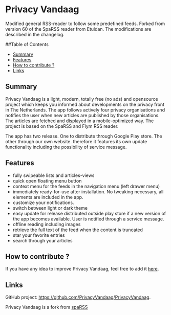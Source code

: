 # Privacy Vandaag
Modified general RSS-reader to follow some predefined feeds.
Forked from version 60 of the SpaRSS reader from Etuldan.
The modifications are described in the changelog.

##Table of Contents
* [Summary](#summary)
* [Features](#features)
* [How to contribute ?](#how-to-contribute-)
* [Links](#links)

## Summary
Privacy Vandaag is a light, modern, totally free (no ads) and opensource project which keeps you informed 
about developments on the privacy front in The Netherlands. The app follows actively four privacy organisations 
and notifies the user when new articles are published by those organisations. The articles are fetched and displayed 
in a mobile-optimized way. The project is based on the SpaRSS and Flym RSS reader.

The app has two release. One to distribute through Google Play store. The other through our own website. 
therefore it features its own update functionality including the possibility of service message.

## Features
* fully swipeable lists and articles-views
* quick open floating menu button 
* context menu for the feeds in the navigation menu (left drawer menu)
* immediately ready-for-use after installation. No tweaking necessary, all elements are included in the app.
* customize your notifications.
* switch between light or dark theme
* easy update for release distributed outside play store if a new version of the app becomes available. 
	User is notified through a service message.
* offline reading including images
* retrieve the full text of the feed when the content is truncated
* star your favorite entries
* search through your articles

## How to contribute ?
If you have any idea to improve Privacy Vandaag, feel free to add it [here](https://github.com/PrivacyVandaag/PrivacyVandaag/issues).  

## Links
GitHub project: https://github.com/PrivacyVandaag/PrivacyVandaag.

Privacy Vandaag is a fork from [spaRSS](https://github.com/Etuldan/spaRSS)